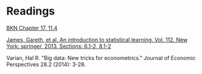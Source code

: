 # Readings

[BKN Chapter 17, 11.4](https://link.springer.com/book/10.1007%2F978-0-387-72579-6)

[James, Gareth, et al. An introduction to statistical learning. Vol. 112. New York: springer, 2013. Sections: 6.1-2, 8.1-2](https://web.stanford.edu/~hastie/ISLR2/ISLRv2_website.pdf)

Varian, Hal R. "Big data: New tricks for econometrics." Journal of Economic Perspectives 28.2 (2014): 3-28.
